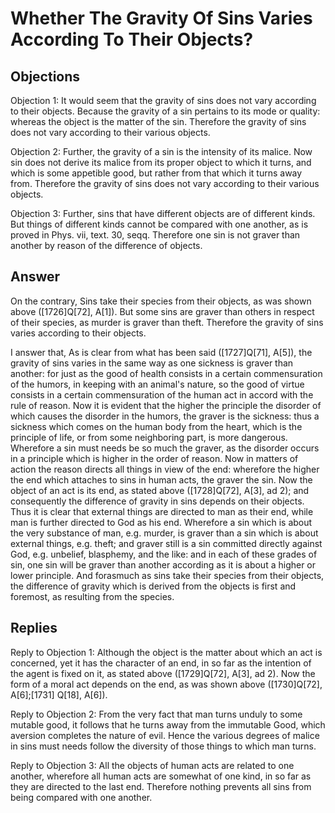 # Whether The Gravity Of Sins Varies According To Their Objects?

## Objections

Objection 1: It would seem that the gravity of sins does not vary according to their objects. Because the gravity of a sin pertains to its mode or quality: whereas the object is the matter of the sin. Therefore the gravity of sins does not vary according to their various objects.

Objection 2: Further, the gravity of a sin is the intensity of its malice. Now sin does not derive its malice from its proper object to which it turns, and which is some appetible good, but rather from that which it turns away from. Therefore the gravity of sins does not vary according to their various objects.

Objection 3: Further, sins that have different objects are of different kinds. But things of different kinds cannot be compared with one another, as is proved in Phys. vii, text. 30, seqq. Therefore one sin is not graver than another by reason of the difference of objects.

## Answer

On the contrary, Sins take their species from their objects, as was shown above ([1726]Q[72], A[1]). But some sins are graver than others in respect of their species, as murder is graver than theft. Therefore the gravity of sins varies according to their objects.

I answer that, As is clear from what has been said ([1727]Q[71], A[5]), the gravity of sins varies in the same way as one sickness is graver than another: for just as the good of health consists in a certain commensuration of the humors, in keeping with an animal's nature, so the good of virtue consists in a certain commensuration of the human act in accord with the rule of reason. Now it is evident that the higher the principle the disorder of which causes the disorder in the humors, the graver is the sickness: thus a sickness which comes on the human body from the heart, which is the principle of life, or from some neighboring part, is more dangerous. Wherefore a sin must needs be so much the graver, as the disorder occurs in a principle which is higher in the order of reason. Now in matters of action the reason directs all things in view of the end: wherefore the higher the end which attaches to sins in human acts, the graver the sin. Now the object of an act is its end, as stated above ([1728]Q[72], A[3], ad 2); and consequently the difference of gravity in sins depends on their objects. Thus it is clear that external things are directed to man as their end, while man is further directed to God as his end. Wherefore a sin which is about the very substance of man, e.g. murder, is graver than a sin which is about external things, e.g. theft; and graver still is a sin committed directly against God, e.g. unbelief, blasphemy, and the like: and in each of these grades of sin, one sin will be graver than another according as it is about a higher or lower principle. And forasmuch as sins take their species from their objects, the difference of gravity which is derived from the objects is first and foremost, as resulting from the species.

## Replies

Reply to Objection 1: Although the object is the matter about which an act is concerned, yet it has the character of an end, in so far as the intention of the agent is fixed on it, as stated above ([1729]Q[72], A[3], ad 2). Now the form of a moral act depends on the end, as was shown above ([1730]Q[72], A[6];[1731] Q[18], A[6]).

Reply to Objection 2: From the very fact that man turns unduly to some mutable good, it follows that he turns away from the immutable Good, which aversion completes the nature of evil. Hence the various degrees of malice in sins must needs follow the diversity of those things to which man turns.

Reply to Objection 3: All the objects of human acts are related to one another, wherefore all human acts are somewhat of one kind, in so far as they are directed to the last end. Therefore nothing prevents all sins from being compared with one another.